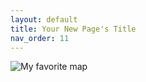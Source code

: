 ```yaml
---
layout: default
title: Your New Page's Title
nav_order: 11
---
```



![My favorite map](img/fav-map.png)
